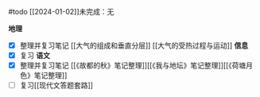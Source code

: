#todo 
[[2024-01-02]]未完成：无

**地理**
- [x] 整理并复习笔记 [[大气的组成和垂直分层]] [[大气的受热过程与运动]]
**信息**
- [x] 复习
**语文**
- [x] 整理并复习笔记 [[《故都的秋》笔记整理]][[《我与地坛》笔记整理]][[《荷塘月色》笔记整理]]
- [ ] 复习[[现代文答题套路]]